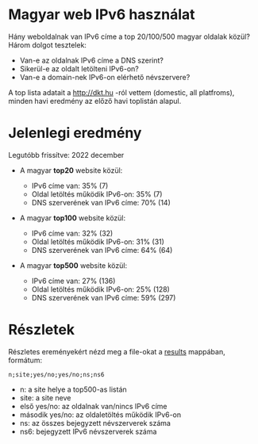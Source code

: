 # Magyar web IPv6 használat

Hány weboldalnak van IPv6 címe a top 20/100/500 magyar oldalak közül?
Három dolgot tesztelek:
  * Van-e az oldalnak IPv6 címe a DNS szerint?
  * Sikerül-e az oldalt letölteni IPv6-on?
  * Van-e a domain-nek IPv6-on elérhető névszervere?

A top lista adatait a http://dkt.hu -ról vettem (domestic, all platfroms), minden havi eredmény az előző havi toplistán alapul.

# Jelenlegi eredmény

Legutóbb frissítve: 2022 december


  * A magyar **top20** website közül:
    * IPv6 címe van: 35% (7)
    * Oldal letöltés működik IPv6-on: 35% (7)
    * DNS szerverének van IPv6 címe: 70% (14)

  * A magyar **top100** website közül:
    * IPv6 címe van: 32% (32)
    * Oldal letöltés működik IPv6-on: 31% (31)
    * DNS szerverének van IPv6 címe: 64% (64)

  * A magyar **top500** website közül:
    * IPv6 címe van: 27% (136)
    * Oldal letöltés működik IPv6-on: 25% (128)
    * DNS szerverének van IPv6 címe: 59% (297)

# Részletek

Részletes ereményekért nézd meg a file-okat a [results](https://github.com/atommaki/hungarian-web-ipv6/tree/master/results) mappában, formátum:
```
n;site;yes/no;yes/no;ns;ns6
```
 * n: a site helye a top500-as listán
 * site: a site neve
 * első yes/no: az oldalnak van/nincs IPv6 címe
 * második yes/no: az oldaletöltés működik IPv6-on
 * ns: az összes bejegyzett névszerverek száma
 * ns6: bejegyzett IPv6 névszerverek száma

